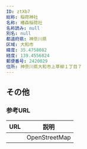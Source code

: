 ```yaml
---
ID: ztXb7
総称: 稲荷神社
名称: 椿森稲荷社
名称読み: null
別名: null
都道府県: 神奈川県
区域: 大和市
緯度: 35.4758082
経度: 139.4556824
郵便番号: 2420029
住所: 神奈川県大和市上草柳１丁目７
---
```


## その他

### 参考URL

| URL | 説明          |
| --- | ------------- |
|     | OpenStreetMap |
